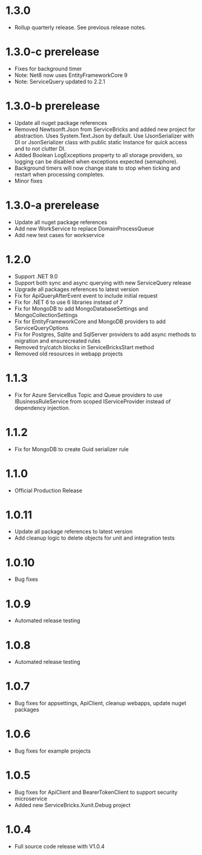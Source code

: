 # 1.3.0
- Rollup quarterly release. See previous release notes.

# 1.3.0-c prerelease
- Fixes for background timer
- Note: Net8 now uses EntityFrameworkCore 9
- Note: ServiceQuery updated to 2.2.1

# 1.3.0-b prerelease
- Update all nuget package references
- Removed Newtsonft.Json from ServiceBricks and added new project for abstraction. Uses System.Text.Json by default. Use IJsonSerializer with DI or JsonSerializer class with public static Instance for quick access and to not clutter DI.
- Added Boolean LogExceptions property to all storage providers, so logging can be disabled when exceptions expected (semaphore).
- Background timers will now change state to stop when ticking and restart when processing completes.
- Minor fixes

# 1.3.0-a prerelease
- Update all nuget package references
- Add new WorkService to replace DomainProcessQueue
- Add new test cases for workservice

# 1.2.0
- Support .NET 9.0
- Support both sync and async querying with new ServiceQuery release
- Upgrade all packages references to latest version
- Fix for ApiQueryAfterEvent event to include initial request
- Fix for .NET 6 to use 6 libraries instead of 7
- Fix for MongoDB to add MongoDatabaseSettings and MongoCollectionSettings
- Fix for EntityFrameworkCore and MongoDB providers to add ServiceQueryOptions
- Fix for Postgres, Sqlite and SqlServer providers to add async methods to migration and ensurecreated rules
- Removed try/catch blocks in ServiceBricksStart method
- Removed old resources in webapp projects

# 1.1.3
- Fix for Azure ServiceBus Topic and Queue providers to use IBusinessRuleService from scoped IServiceProvider instead of dependency injection.

# 1.1.2
- Fix for MongoDB to create Guid serializer rule

# 1.1.0
- Official Production Release

# 1.0.11
- Update all package references to latest version
- Add cleanup logic to delete objects for unit and integration tests

# 1.0.10
- Bug fixes

# 1.0.9
- Automated release testing

# 1.0.8
- Automated release testing

# 1.0.7
- Bug fixes for appsettings, ApiClient, cleanup webapps, update nuget packages

# 1.0.6
- Bug fixes for example projects

# 1.0.5
- Bug fixes for ApiClient and BearerTokenClient to support security microservice
- Added new ServiceBricks.Xunit.Debug project

# 1.0.4
- Full source code release with V1.0.4

